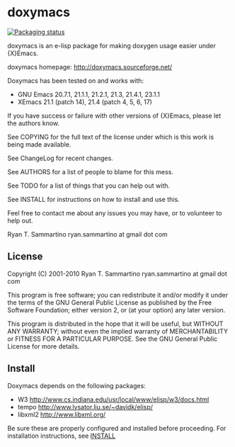 doxymacs
========

[![Packaging status](https://repology.org/badge/tiny-repos/emacs:doxymacs.svg)](https://repology.org/project/emacs:doxymacs/versions)

doxymacs is an e-lisp package for making doxygen usage easier under {X}Emacs.

doxymacs homepage: http://doxymacs.sourceforge.net/

Doxymacs has been tested on and works with:
 - GNU Emacs 20.7.1, 21.1.1, 21.2.1, 21.3, 21.4.1, 23.1.1
 - XEmacs 21.1 (patch 14), 21.4 (patch 4, 5, 6, 17)

If you have success or failure with other versions of {X}Emacs, please
let the authors know.

See COPYING for the full text of the license under which is this work
is being made available.

See ChangeLog for recent changes.

See AUTHORS for a list of people to blame for this mess.

See TODO for a list of things that you can help out with.

See INSTALL for instructions on how to install and use this.

Feel free to contact me about any issues you may have, or to volunteer
to help out.

Ryan T. Sammartino
ryan.sammartino at gmail dot com

## License

Copyright (C) 2001-2010 Ryan T. Sammartino
ryan.sammartino at gmail dot com

This program is free software; you can redistribute it and/or modify
it under the terms of the GNU General Public License as published by
the Free Software Foundation; either version 2, or (at your option)
any later version.

This program is distributed in the hope that it will be useful,
but WITHOUT ANY WARRANTY; without even the implied warranty of
MERCHANTABILITY or FITNESS FOR A PARTICULAR PURPOSE.  See the
GNU General Public License for more details.

## Install

Doxymacs depends on the following packages:

- W3      http://www.cs.indiana.edu/usr/local/www/elisp/w3/docs.html
- tempo   http://www.lysator.liu.se/~davidk/elisp/
- libxml2 http://www.libxml.org/

Be sure these are properly configured and installed before proceeding.
For installation instructions, see [INSTALL](INSTALL)
